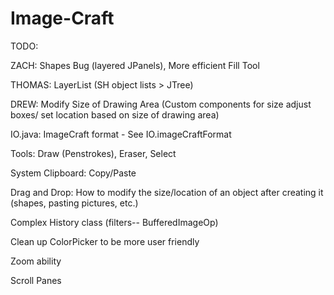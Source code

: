 Image-Craft
===========
TODO:

ZACH: Shapes Bug (layered JPanels), More efficient Fill Tool

THOMAS: LayerList (SH object lists > JTree)

DREW: Modify Size of Drawing Area (Custom components for size adjust boxes/ set location based on size of drawing area)

IO.java:
	ImageCraft format - See IO.imageCraftFormat
	
Tools: Draw (Penstrokes), Eraser, Select

System Clipboard: Copy/Paste

Drag and Drop: How to modify the size/location of an object after creating it (shapes, pasting pictures, etc.)

Complex History class (filters-- BufferedImageOp)

Clean up ColorPicker to be more user friendly

Zoom ability

Scroll Panes